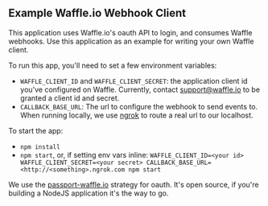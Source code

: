 ## Example Waffle.io Webhook Client

This application uses Waffle.io's oauth API to login, and consumes Waffle webhooks. Use this application as an example for writing your own Waffle client.

To run this app, you'll need to set a few environment variables:

- `WAFFLE_CLIENT_ID` and `WAFFLE_CLIENT_SECRET`: the application client id you've configured on Waffle. Currently, contact support@waffle.io to be granted a client id and secret.
- `CALLBACK_BASE_URL`: The url to configure the webhook to send events to. When running locally, we use [ngrok](ngrok.com) to route a real url to our localhost.

To start the app:

- `npm install`
- `npm start`, or, if setting env vars inline: `WAFFLE_CLIENT_ID=<your id> WAFFLE_CLIENT_SECRET=<your secret> CALLBACK_BASE_URL=<http://<something>.ngrok.com npm start`

We use the [passport-waffle.io](passport-waffle.io) strategy for oauth. It's open source, if you're building a NodeJS application it's the way to go.
